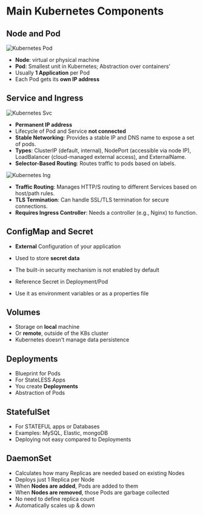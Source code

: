 # Main Kubernetes Components

## Node and Pod

![Kubernetes Pod](../../imgs/notes/section_1/Pod.png)

- **Node**: virtual or physical machine
- **Pod**: Smallest unit in Kubernetes; Abstraction over containers'
- Usually **1 Application** per Pod
- Each Pod gets its **own IP address**

## Service and Ingress

![Kubernetes Svc](../../imgs/notes/section_1/Svc.png)

- **Permanent IP address**
- Lifecycle of Pod and Service **not connected**
- **Stable Networking**: Provides a stable IP and DNS name to expose a set of pods.
- **Types**: ClusterIP (default, internal), NodePort (accessible via node IP), LoadBalancer (cloud-managed external access), and ExternalName.
- **Selector-Based Routing**: Routes traffic to pods based on labels.

![Kubernetes Ing](../../imgs/notes/section_1/Ing.png)
- **Traffic Routing**: Manages HTTP/S routing to different Services based on host/path rules.
- **TLS Termination**: Can handle SSL/TLS termination for secure connections.
- **Requires Ingress Controller**: Needs a controller (e.g., Nginx) to function.

## ConfigMap and Secret


- <b>External</b> Configuration of your application



- Used to store **secret data**
- The built-in security mechanism is not enabled by default
- Reference Secret in Deployment/Pod
- Use it as environment variables or as a properties file

## Volumes

- Storage on **local** machine
- Or **remote**, outside of the K8s cluster
- Kubernetes doesn't manage data persistence

## Deployments

- Blueprint for Pods
- For StateLESS Apps
- You create **Deployments**
- Abstraction of Pods

## StatefulSet

- For STATEFUL apps or Databases
- Examples: MySQL, Elastic, mongoDB
- Deploying not easy compared to Deployments

## DaemonSet

- Calculates how many Replicas are needed based on existing Nodes
- Deploys just 1 Replica per Node
- When **Nodes are added**, Pods are added to them
- When **Nodes are removed**, those Pods are garbage collected
- No need to define replica count
- Automatically scales up & down